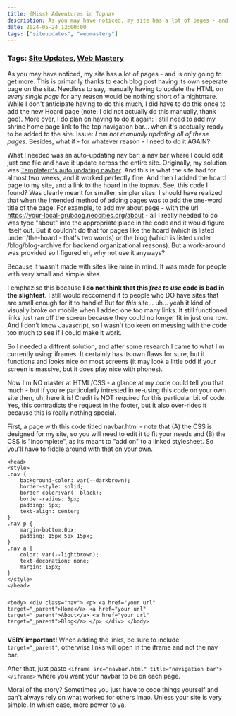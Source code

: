 ```yaml
---
title: (Miss) Adventures in Topnav
description: As you may have noticed, my site has a lot of pages - and is only going to get more. This is primarily thanks to each blog post having its own seperate page on the site. Needless to say, manually having to update the HTML on every single page for any reason would be nothing short of a nightmare.
date: 2024-05-24 12:00:00
tags: ["siteupdates", "webmastery"]
---
```

### Tags: [Site Updates](/blog/tag/site-updates), [Web Mastery](/blog/tag/web-mastery)
As you may have noticed, my site has a lot of pages - and is only going to get more. This is primarily thanks to each blog post having its own seperate page on the site. Needless to say, manually having to update the HTML on _every single page_ for any reason would be nothing short of a nightmare. While I don't anticipate having to do this much, I did have to do this once to add the new Hoard page (note: I did not actually do this manually, thank god). More over, I do plan on having to do it again: I still need to add my shrine home page link to the top navigation bar... when it's acctually ready to be added to the site. Issue: _I am not manually updating all of these pages_. Besides, what if - for whatever reason - I need to do it AGAIN?

What I needed was an auto-updating nav bar; a nav bar where I could edit just one file and have it update across the entire site. Originally, my solution was [Templaterr's auto updating navbar](https://templaterr.neocities.org/topbar/). And this is what the site had for almost two weeks, and it worked perfectly fine. And then I added the hoard page to my site, and a link to the hoard in the topnav. See, this code I found? Was clearly meant for smaller, simpler sites. I should have realized that when the intended method of adding pages was to add the one-word title of the page. For example, to add my about page - with the url https://your-local-grubdog.neocities.org/about - all I really needed to do was type "about" into the appropriate place in the code and it would figure itself out. But it couldn't do that for pages like the hoard (which is listed under /the-hoard - that's two words) or the blog (which is listed under /blog/blog-archive for backend organizational reasons). But a work-around was provided so I figured eh, why not use it anyways?

Because it wasn't made with sites like mine in mind. It was made for people with very small and simple sites.

I emphazise this because **I do not think that this _free to use_ code is bad in the slightest**. I still would reccomend it to people who DO have sites that are small enough for it to handle! But for _this_ site... uh... yeah it kind of visually broke on mobile when I added one too many links. It still functioned, links just ran off the screen because they could no longer fit in just one row. And I don't know Javascript, so I wasn't too keen on messing with the code too much to see if I could make it work.

So I needed a diffrent solution, and after some research I came to what I'm currently using: iframes. It certainly has its own flaws for sure, but it functions and looks nice on most screens (it may look a little odd if your screen is massive, but it does play nice with phones).

Now I'm NO master at HTML/CSS - a glance at my code could tell you that much - but if you're particularly intrested in re-using this code on your own site then, uh, here it is! Credit is NOT required for this particular bit of code. Yes, this contradicts the request in the footer, but it also over-rides it because this is really nothing special.

First, a page with this code titled navbar.html - note that (A) the CSS is designed for my site, so you will need to edit it to fit your needs and (B) the CSS is "incomplete", as its meant to "add on" to a linked stylesheet. So you'll have to fiddle around with that on your own.

<div class="scroll-box">
<pre><code>&lt;head&gt;
&lt;style&gt;
.nav {
    background-color: var(--darkbrown);
    border-style: solid;
    border-color:var(--black);
    border-radius: 5px;
    padding: 5px;
    text-align: center;
}                       
.nav p {
    margin-bottom:0px;
    padding: 15px 5px 15px;
}        
.nav a {
    color: var(--lightbrown);
    text-decoration: none;
    margin: 15px;
}
&lt;/style&gt;
&lt;/head&gt;


&lt;body&gt;
    &lt;div class="nav"&gt;
    &lt;p&gt;
        &lt;a href="your url" target="_parent"&gt;Home&lt;/a&gt;
        &lt;a href="your url" target="_parent"&gt;About&lt;/a&gt;
        &lt;a href="your url" target="_parent"&gt;Blog&lt;/a&gt;
    &lt;/p&gt;
    &lt;/div&gt;
&lt;/body&gt;
	</pre></code>
</div>

**VERY important!** When adding the links, be sure to include `target="_parent"`, otherwise links will open in the iframe and not the nav bar.

After that, just paste `<iframe src="navbar.html" title="navigation bar"></iframe>` where you want your navbar to be on each page.

Moral of the story? Sometimes you just have to code things yourself and can't always rely on what worked for others lmao. Unless your site is very simple. In which case, more power to ya.